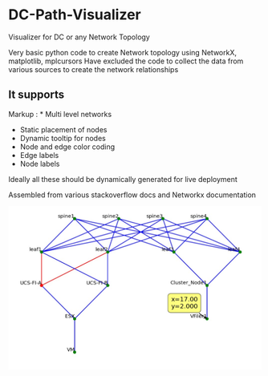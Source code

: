 # DC-Path-Visualizer
Visualizer for DC or any Network Topology

Very basic python code to create Network topology using NetworkX, matplotlib, mplcursors
Have excluded the code to collect the data from various sources to create the network relationships

It supports 
------------
Markup : * Multi level networks
* Static placement of nodes
* Dynamic tooltip for nodes
* Node and edge color coding
* Edge labels
* Node labels

Ideally all these should be dynamically generated for live deployment

Assembled from various stackoverflow docs and Networkx documentation


![screen-grab](https://raw.githubusercontent.com/Nagarajran/DC-Path-Visualizer/main/Visualizer.jpg)
